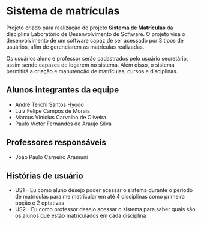 # Sistema de matrículas

Projeto criado para realização do projeto **Sistema de Matrículas** da disciplina Laboratório de Desenvolvimento de Software. O projeto visa o desenvolvimento de um software capaz de ser acessado por 3 tipos de usuários, afim de gerenciarem as matrículas realizadas.

Os usuários aluno e professor serão cadastrados pelo usuário secretário, assim sendo capazes de logarem no sistema. Além disso, o sistema permitirá a criação e manutenção de matrículas, cursos e disciplinas.

## Alunos integrantes da equipe

* André Teiichi Santos Hyodo
* Luiz Felipe Campos de Morais
* Marcus Vinícius Carvalho de Oliveira
* Paulo Victor Fernandes de Araujo Silva

## Professores responsáveis

* João Paulo Carneiro Aramuni

## Histórias de usuário

* US1 - Eu como aluno desejo poder acessar o sistema durante o período de matrículas para me matrícular em até 4 disciplínas como primeira opção e 2 optativas
* US2 - Eu como professor desejo acessar o sistema para saber quais são os alunos que estão matriculados em cada disciplina

